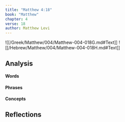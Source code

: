 ```yaml
---
title: "Matthew 4:18"
book: "Matthew"
chapter: 4
verse: 18
author: Matthew Levi
---
```

![[/Greek/Matthew/004/Matthew-004-018G.md#Text]]
![[/Hebrew/Matthew/004/Matthew-004-018H.md#Text]]

## Analysis

#### Words

#### Phrases

#### Concepts

## Reflections
